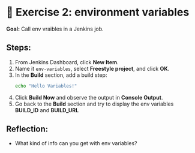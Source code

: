 # 🧪 Exercise 2: environment variables

**Goal:** Call env vraibles in a Jenkins job.

## Steps:
1. From Jenkins Dashboard, click **New Item**.
2. Name it `env-variables`, select **Freestyle project**, and click **OK**.
3. In the **Build** section, add a build step:  
   ```bash
   echo "Hello Variables!"
   ```
4. Click **Build Now** and observe the output in **Console Output**.
5. Go back to the **Build** section and try to display the env variables **BUILD_ID** and **BUILD_URL**

## Reflection:
- What kind of info can you get with env variables? 